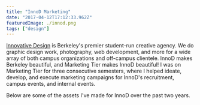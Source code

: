 ```yaml
---
title: "InnoD Marketing"
date: "2017-04-12T17:12:33.962Z"
featuredImage: ./innod.png
tags: ["design"]
---
```


[Innovative Design](https://innovativedesign.club/) is Berkeley's premier student-run creative agency. We do graphic design work, photography, web development, and more for a wide array of both campus organizations and off-campus clientele. InnoD makes Berkeley beautiful, and Marketing Tier makes InnoD beautiful! I was on Marketing Tier for three consecutive semesters, where I helped ideate, develop, and execute marketing campaigns for InnoD's recruitment, campus events, and internal events.

Below are some of the assets I've made for InnoD over the past two years.  
